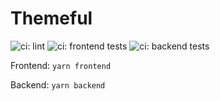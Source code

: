 # Themeful

![ci: lint](https://github.com/themeful/themeful/actions/workflows/ci-lint.yml/badge.svg)
![ci: frontend tests](https://github.com/themeful/themeful/actions/workflows/ci-test-frontend.yml/badge.svg)
![ci: backend tests](https://github.com/themeful/themeful/actions/workflows/ci-test-backend.yml/badge.svg)

Frontend: `yarn frontend`

Backend: `yarn backend`
